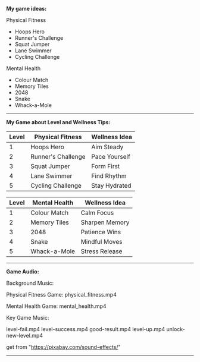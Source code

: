 
**My game ideas:**

Physical Fitness
- Hoops Hero
- Runner's Challenge
- Squat Jumper
- Lane Swimmer
- Cycling Challenge 

Mental Health
- Colour Match
- Memory Tiles
- 2048
- Snake
- Whack-a-Mole


---


**My Game about Level and Wellness Tips:**


| **Level** | **Physical Fitness**       | **Wellness Idea** |
|-----------|----------------------------|-------------------|
| 1         | Hoops Hero                 | Aim Steady        |
| 2         | Runner's Challenge         | Pace Yourself     |
| 3         | Squat Jumper               | Form First        |
| 4         | Lane Swimmer               | Find Rhythm       |
| 5         | Cycling Challenge          | Stay Hydrated     |

| **Level** | **Mental Health**          | **Wellness Idea** |
|-----------|----------------------------|-------------------|
| 1         | Colour Match               | Calm Focus        |
| 2         | Memory Tiles               | Sharpen Memory    |
| 3         | 2048                       | Patience Wins     |
| 4         | Snake                      | Mindful Moves     |
| 5         | Whack-a-Mole               | Stress Release    |


---

**Game Audio:**

Background Music:

Physical Fitness Game: physical_fitness.mp4

Mental Health Game: mental_health.mp4

Key Game Music:

level-fail.mp4
level-success.mp4
good-result.mp4
level-up.mp4
unlock-new-level.mp4

get from "https://pixabay.com/sound-effects/"


---

